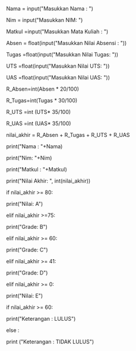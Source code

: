 Nama = input("Masukkan Nama : ")

Nim = input("Masukkan NIM: ")

Matkul =input("Masukkan Mata Kuliah : ")

Absen = float(input("Masukkan Nilai Absensi : "))

Tugas =float(input("Masukkan Nilai Tugas: "))

UTS =float(input("Masukkan Nilai UTS: "))

UAS =float(input("Masukkan Nilai UAS: "))

R_Absen=int(Absen * 20/100)

R_Tugas=int(Tugas * 30/100)

R_UTS =int (UTS* 35/100)

R_UAS =int (UAS* 35/100)

nilai_akhir = R_Absen + R_Tugas + R_UTS + R_UAS

print("Nama : "+Nama)

print("Nim: "+Nim)

print("Matkul : "+Matkul)

print("Nilai Akhir: ", int(nilai_akhir))

if nilai_akhir >= 80:

print("Nilai: A")

elif nilai_akhir >=75:

print("Grade: B")

elif nilai_akhir >= 60:

print("Grade: C")

elif nilai_akhir >= 41:

print("Grade: D")

elif nilai_akhir >= 0:

print("Nilai: E")

if nilai_akhir >= 60:

print("Keterangan : LULUS")

else :

print ("Keterangan : TIDAK LULUS")



